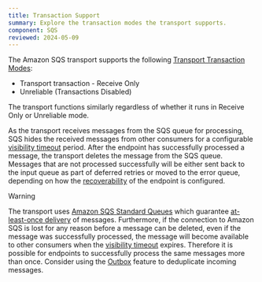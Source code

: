 ```yaml
---
title: Transaction Support
summary: Explore the transaction modes the transport supports.
component: SQS
reviewed: 2024-05-09
---
```


The Amazon SQS transport supports the following [Transport Transaction Modes](/transports/transactions.md):

 * Transport transaction - Receive Only
 * Unreliable (Transactions Disabled)

The transport functions similarly regardless of whether it runs in Receive Only or Unreliable mode.

As the transport receives messages from the SQS queue for processing, SQS hides the received messages from other consumers for a configurable [visibility timeout](https://docs.aws.amazon.com/AWSSimpleQueueService/latest/SQSDeveloperGuide/sqs-visibility-timeout.html) period. After the endpoint has successfully processed a message, the transport deletes the message from the SQS queue. Messages that are not processed successfully will be either sent back to the input queue as part of deferred retries or moved to the error queue, depending on how the [recoverability](/nservicebus/recoverability) of the endpoint is configured.

> [!WARNING]
> The transport uses [Amazon SQS Standard Queues](https://docs.aws.amazon.com/AWSSimpleQueueService/latest/SQSDeveloperGuide/standard-queues.html) which guarantee [at-least-once delivery](https://docs.aws.amazon.com/AWSSimpleQueueService/latest/SQSDeveloperGuide/standard-queues.html#standard-queues-at-least-once-delivery) of messages. Furthermore, if the connection to Amazon SQS is lost for any reason before a message can be deleted, even if the message was successfully processed, the message will become available to other consumers when the [visibility timeout](https://docs.aws.amazon.com/AWSSimpleQueueService/latest/SQSDeveloperGuide/sqs-visibility-timeout.html) expires. Therefore it is possible for endpoints to successfully process the same messages more than once. Consider using the [Outbox](/nservicebus/outbox) feature to deduplicate incoming messages.
